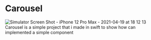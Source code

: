 # Carousel
![Simulator Screen Shot - iPhone 12 Pro Max - 2021-04-19 at 18 12 13](https://user-images.githubusercontent.com/79055304/115260072-16a53400-a13b-11eb-9e63-2d9d0f6911b8.png)
Carousel is a simple project that i made in swift to show how can implemented a simple component
